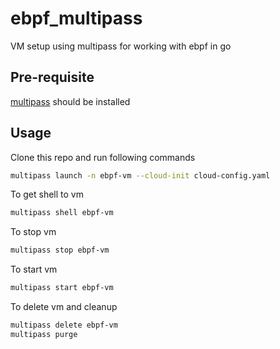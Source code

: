 # ebpf_multipass

VM setup using multipass for working with ebpf in go

## Pre-requisite

[multipass](https://multipass.run) should be installed

## Usage

Clone this repo and run following commands

```bash
multipass launch -n ebpf-vm --cloud-init cloud-config.yaml
```

To get shell to vm

```bash
multipass shell ebpf-vm
```

To stop vm

```bash
multipass stop ebpf-vm
```
To start vm

```bash
multipass start ebpf-vm
```

To delete vm and cleanup

```bash
multipass delete ebpf-vm
multipass purge
```